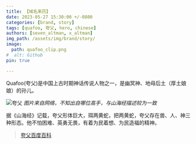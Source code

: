```yaml
---
title: 【域名来历】
date: 2023-05-27 15:30:00 +/-0800  
categories: [brand, story]  
tags: [quafoo, 夸父, hero, chinese]
authors: [seven_altman, x_altman]
img_path: /assets/img/brand/story/
image:
  path: quafoo_clip.png
#  alt: Github  
pin: true

---
```


Quafoo(夸父)是中国上古时期神话传说人物之一，是幽冥神、地母后土（厚土娘娘）的孙儿。  

![夸父](quafoo.jpeg)
_图片来自网络，不知出自哪位高手，与山海经描述较为一致_

据《山海经》记载，夸父形体巨大，珥两黄蛇，把两黄蛇，夸父存在兽、人、神三种形态。他不怕困难、英勇无畏，有着为民着想、为民造福的精神。 

>[夸父百度百科](https://baike.baidu.com/item/%E5%A4%B8%E7%88%B6/5143?fr=aladdin)

